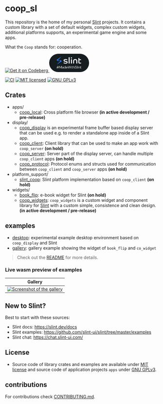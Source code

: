 <!--
SPDX-FileCopyrightText: 2022 Florian Blasius <co_sl@tutanota.com>
SPDX-License-Identifier: MIT
-->

# coop_sl

This repository is the home of my personal [Slint](https://slint.dev/) projects. It contains a custom library with a set of default widgets, complex custom widgets, additional platforms supports, an experimental game engine and some apps.

What the `Coop` stands for: cooperation.

<a href="https://codeberg.org/flovansl/coop_sl">
    <img alt="Get it on Codeberg" src="https://get-it-on.codeberg.org/get-it-on-blue-on-white.png" height="60">
</a>
<a href=https://slint.dev">
    <img alt="#MadeWithSlint" src="https://raw.githubusercontent.com/slint-ui/slint/master/logo//MadeWithSlint-logo-light.svg" height="60">
</a>

[![CI](https://ci.codeberg.org/api/badges/flovansl/co_sl/status.svg?branch=main)](https://ci.codeberg.org/flovansl/co_sl)
[![MIT licensed](https://img.shields.io/badge/license-MIT-blue.svg)](./LICENSES/MIT.txt)
[![GNU GPLv3](https://img.shields.io/badge/license-GPLv3-green.svg)](./LICENSES/GPL-3.0-only.txt)

## Crates

* apps/
    * [coop_local](apps/coop_local/): Cross platform file browser **(in active development / pre-release)**
* display/
    * [coop_display](display/README.md) is an experimental frame buffer based display server that can be used e.g. to render a standalone app inside of a Slint app.
    *  [coop_client](display/coop_client/): Client library that can be used to make an app work with `coop_server` **(on hold)**
    *  [coop_server](display/coop_server/): Server part of the display server, can handle multiple `coop_client` apps **(on hold)**
    *  [coop_protocol](display/coop_protocol/): Protocol enums and structs used for communication between `coop_client` and `coop_server` apps **(on hold)**
* platform_support/
    * [slint_coop](platform_support/slint_coop/): Slint platform implementation based on `coop_client` **(on hold)**
* widgets/
    * [book_flip](widgets/book_flip/): e-book widget for Slint **(on hold)**
    * [coop_widgets](widgets/coop_widgets/): `coop_widgets` is a custom widget and component library for [Slint](https://slint.dev/) with a custom simple, consistence and clean design. **(in active development / pre-release)**

## examples

* [desktop](examples/desktop/): experimental example desktop environment based on `coop_display` and Slint
* [gallery](examples/gallery/): gallery example showing the widget of `book_flip` and `co_widget`

> Check out the [README](examples/README.md) for more details.

### Live wasm preview of examples

| Gallery |
|---------|
|[![Screenshot of the gallery](https://codeberg.org/flovansl/pages/attachments/2501a785-2b21-40d8-91c7-85fee14f0045 "Gallery")](https://flovansl.codeberg.page/coop_sl/snapshots/main/demos/gallery/) |


## New to Slint?

Best to start with these sources:

* Slint docs: https://slint.dev/docs
* Slint examples: https://github.com/slint-ui/slint/tree/master/examples
* Slint chat: https://chat.slint-ui.com/

## License

* Source code of library crates and examples are available under [MIT license](LICENSES/MIT.txt) and source code of application projects `apps` under [GNU GPLv3](LICENSES/GPL-3.0-only.txt).

## contributions

For contributions check [CONTRIBUTING.md](./CONTRIBUTING.md).